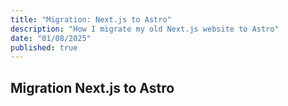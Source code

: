 ```yaml
---
title: "Migration: Next.js to Astro"
description: "How I migrate my old Next.js website to Astro"
date: "01/08/2025"
published: true
---
```


## Migration Next.js to Astro